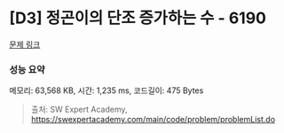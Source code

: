# [D3] 정곤이의 단조 증가하는 수 - 6190 

[문제 링크](https://swexpertacademy.com/main/code/problem/problemDetail.do?contestProbId=AWcPjEuKAFgDFAU4) 

### 성능 요약

메모리: 63,568 KB, 시간: 1,235 ms, 코드길이: 475 Bytes



> 출처: SW Expert Academy, https://swexpertacademy.com/main/code/problem/problemList.do